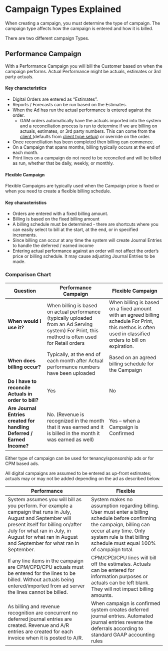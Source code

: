 # Campaign Types Explained

When creating a campaign, you must determine the type of campaign. The campaign type affects how the campaign is entered and how it is billed.

There are two different campaign Types.

## Performance Campaign

With a Performance Campaign you will bill the Customer based on when the campaign performs. Actual Performance might be actuals, estimates or 3rd party actuals.

#### Key characteristics

* Digital Orders are entered as “Estimates”.
* Reports / Forecasts can be run based on the Estimates.
* When the Ad has run the actual performance is entered against the order.
  * GAM orders automatically have the actuals imported into the system and a reconciliation process is run to determine if we are billing on actuals, estimates, or 3rd party numbers. This can come from the [client ](../../customers/advertiser-maintenance.md#a-dvertising-billing)(defaults from [client type setup](../../setup/client-types.md)) or override on the order.
* Once reconciliation has been completed then billing can commence.
* On a Campaign that spans months, billing typically occurs at the end of each month.
* Print lines on a campaign do not need to be reconciled and will be billed as run, whether that be daily, weekly, or monthly.

#### Flexible Campaign <a href="#_toc485308652" id="_toc485308652"></a>

Flexible Campaigns are typically used when the Campaign price is fixed or when you need to create a flexible billing schedule.

#### **Key characteristics**

* Orders are entered with a fixed billing amount.
* Billing is based on the fixed billing amount
* A billing schedule must be determined - there are shortcuts where you can easily select to bill at the start, at the end, or in specified increments.
* Since billing can occur at any time the system will create Journal Entries to handle the deferred / earned income
* Entering actual performance against an order will not affect the order’s price or billing schedule. It may cause adjusting Journal Entries to be made.

### Comparison Chart <a href="#_toc485308656" id="_toc485308656"></a>

| Question                                                               | Performance Campaign                                                                                                                              | Flexible Campaign                                                                                                                                        |
| ---------------------------------------------------------------------- | ------------------------------------------------------------------------------------------------------------------------------------------------- | -------------------------------------------------------------------------------------------------------------------------------------------------------- |
| **When would I use it?**                                               | When billing is based on actual performance (typically uploaded from an Ad Serving system) For Print, this method is often used for Retail orders | When billing is based on a fixed amount with an agreed billing schedule For Print, this methos is often used in classified orders to bill on expiration. |
| **When does billing occur?**                                           | Typically, at the end of each month after Actual performance numbers have been uploaded                                                           | Based on an agreed billing schedule for the Campaign                                                                                                     |
| **Do I have to reconcile Actuals in order to bill?**                   | Yes                                                                                                                                               | No                                                                                                                                                       |
| **Are Journal Entries created for handling Deferred / Earned Income?** | No. (Revenue is recognized in the month that it was earned and it is billed in the month it was earned as well)                                   | Yes – when a Campaign is Confirmed                                                                                                                       |

​Either type of campaign can be used for tenancy/sponsorship ads or for CPM based ads.

All digital campaigns are assumed to be entered as up-front estimates; actuals may or may not be added depending on the ad as described below.

| Performance                                                                                                                                                                                                                                               | Flexible                                                                                                                                                                                                                     |
| --------------------------------------------------------------------------------------------------------------------------------------------------------------------------------------------------------------------------------------------------------- | ---------------------------------------------------------------------------------------------------------------------------------------------------------------------------------------------------------------------------- |
| System assumes you will bill as you perform. For example a campaign that runs in July, August and September will present itself for billing on/after July for what ran in July, in August for what ran in August and September for what ran in September. | System makes no assumption regarding billing. User must enter a billing schedule before confirming the campaign, billing can occur at any time. Only system rule is that billing schedule must equal 100% of campaign total. |
| If any line items in the campaign are CPM/CPD/CPU actuals must be entered for the lines to be billed. Without actuals being entered/imported from ad server the lines cannot be billed.                                                                   | CPM/CPD/CPU lines will bill off the estimates. Actuals can be entered for information purposes or actuals can be left blank. They will not impact billing amounts.                                                           |
| As billing and revenue recognition are concurrent no deferred journal entries are created. Revenue and A/R entries are created for each invoice when it is posted to A/R.                                                                                 | When campaign is confirmed system creates deferred journal entries. Automated journal entries reverse the deferrals according to standard GAAP accounting rules                                                              |
